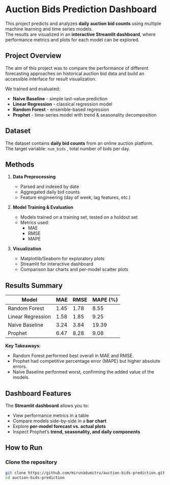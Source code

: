# Auction Bids Prediction Dashboard

This project predicts and analyzes **daily auction bid counts** using multiple machine learning and time series models.  
The results are visualized in an **interactive Streamlit dashboard**, where performance metrics and plots for each model can be explored.

## Project Overview

The aim of this project was to compare the performance of different forecasting approaches on historical auction bid data and build an accessible interface for result visualization.

We trained and evaluated:
- **Naive Baseline** - simple last-value prediction
- **Linear Regression** - classical regression model
- **Random Forest** - ensemble-based regression
- **Prophet** - time-series model with trend & seasonality decomposition

## Dataset

The dataset contains **daily bid counts** from an online auction platform.  
The target variable: `num_bids` , total number of bids per day.


## Methods

1. **Data Preprocessing**
   - Parsed and indexed by date
   - Aggregated daily bid counts
   - Feature engineering (day of week, lag features, etc.)

2. **Model Training & Evaluation**
   - Models trained on a training set, tested on a holdout set
   - Metrics used:
     - MAE 
     - RMSE 
     - MAPE 

3. **Visualization**
   - Matplotlib/Seaborn for exploratory plots
   - Streamlit for interactive dashboard
   - Comparison bar charts and per-model scatter plots

## Results Summary

| Model             | MAE  | RMSE | MAPE (%) |
|-------------------|------|------|----------|
| Random Forest     | 1.45 | 1.78 | 8.55     |
| Linear Regression | 1.58 | 1.85 | 9.25     |
| Naive Baseline    | 3.24 | 3.84 | 19.39    |
| Prophet           | 6.47 | 8.28 | 9.08     |

**Key Takeaways:**
- Random Forest performed best overall in MAE and RMSE.
- Prophet had competitive percentage error (MAPE) but higher absolute errors.
- Naive Baseline performed worst, confirming the added value of the models.

## Dashboard Features

The **Streamlit dashboard** allows you to:
- View performance metrics in a table
- Compare models side-by-side in a **bar chart**
- Explore **per-model forecast vs. actual plots**
- Inspect Prophet’s **trend, seasonality, and daily components**

## How to Run

### Clone the repository
```bash
git clone https://github.com/mirunadumitru/auction-bids-prediction.git
cd auction-bids-prediction
